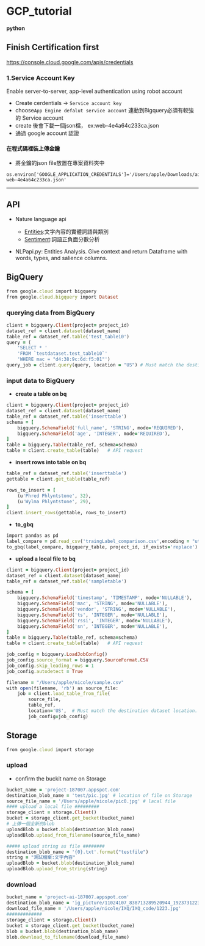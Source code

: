 # GCP_tutorial
**python**

## Finish Certification first
https://console.cloud.google.com/apis/credentials

### 1.Service Account Key
Enable server-to-server, app-level authentication using robot account

- Create cerdentials -> `Service account key`
- choose`App Engine defalut service account`
連動到Bigquery必須有較強的 Service account
- create 後會下載一個json檔， ex:web-4e4a64c233ca.json
- 通過 google account 認證

#### 在程式碼裡裝上傳金鑰
- 將金鑰的json file放置在專案資料夾中
```
os.environ['GOOGLE_APPLICATION_CREDENTIALS']='/Users/apple/Downloads/aiii-web-4e4a64c233ca.json'
```

-----

## API
- Nature language api
	- [Entities](https://cloud.google.com/natural-language/docs/reference/rest/v1/Entity):文字內容的實體詞語與類別
	- [Sentiment](https://cloud.google.com/natural-language/docs/reference/rest/v1/Sentiment):詞語正負面分數分析

- NLPapi.py: Entities Analysis. Give context and return Dataframe with words, types, and salience columns.

## BigQuery
```ruby
from google.cloud import bigquery
from google.cloud.bigquery import Dataset
```

### querying data from BigQuery
```ruby
client = bigquery.Client(project= project_id)
dataset_ref = client.dataset(dataset_name)
table_ref = dataset_ref.table('test_table10')
query = (
    'SELECT * '
    'FROM `testdataset.test_table10`'
    'WHERE mac = "d4:38:9c:6d:f5:01"')
query_job = client.query(query, location = "US") # Must match the destination dataset location.
```

### input data to BigQuery
- **create a table on bq**
```ruby
client = bigquery.Client(project= project_id)
dataset_ref = client.dataset(dataset_name)
table_ref = dataset_ref.table('inserttable')
schema = [
    bigquery.SchemaField('full_name', 'STRING', mode='REQUIRED'),
    bigquery.SchemaField('age', 'INTEGER', mode='REQUIRED'),
]
table = bigquery.Table(table_ref, schema=schema)
table = client.create_table(table)   # API request
```

- **insert rows into table on bq**
```ruby
table_ref = dataset_ref.table('inserttable')
gettable = client.get_table(table_ref)

rows_to_insert = [
    (u'Phred Phlyntstone', 32),
    (u'Wylma Phlyntstone', 29),
]
client.insert_rows(gettable, rows_to_insert)
```

- **to_gbq**
```ruby
import pandas as pd
label_compare = pd.read_csv('traingLabel_comparison.csv',encoding = "utf-8")
to_gbq(label_compare, bigquery_table, project_id, if_exists='replace')
```

- **upload a local file to bq**
```ruby
client = bigquery.Client(project= project_id)
dataset_ref = client.dataset(dataset_name)
table_ref = dataset_ref.table('sampletable')

schema = [
    bigquery.SchemaField('timestamp', 'TIMESTAMP', mode='NULLABLE'),
    bigquery.SchemaField('mac', 'STRING', mode='NULLABLE'),
    bigquery.SchemaField('vendor', 'STRING', mode='NULLABLE'),
    bigquery.SchemaField('ts', 'INTEGER', mode='NULLABLE'),
    bigquery.SchemaField('rssi', 'INTEGER', mode='NULLABLE'),
    bigquery.SchemaField('sn', 'INTEGER', mode='NULLABLE'),
]
table = bigquery.Table(table_ref, schema=schema)
table = client.create_table(table)   # API request

job_config = bigquery.LoadJobConfig()
job_config.source_format = bigquery.SourceFormat.CSV
job_config.skip_leading_rows = 1
job_config.autodetect = True

filename = "/Users/apple/nicole/sample.csv"
with open(filename, 'rb') as source_file:
    job = client.load_table_from_file(
        source_file,
        table_ref,
        location='US',  # Must match the destination dataset location.
        job_config=job_config)
```

## Storage
```ruby
from google.cloud import storage
```

### upload 
- confirm the buckit name on Storage
```ruby
bucket_name = 'project-187007.appspot.com' 
destination_blob_name = 'test/pic.jpg' # location of file on Storage
source_file_name = '/Users/apple/nicole/pic0.jpg' # lacal file
#### upload a local file #########
storage_client = storage.Client()
bucket = storage_client.get_bucket(bucket_name)
# 上傳一個全新的blob
uploadBlob = bucket.blob(destination_blob_name)
uploadBlob.upload_from_filename(source_file_name)

##### upload string as file ########
destination_blob_name = '{0}.txt'.format("testfile")
string = "測試檔案:文字內容"
uploadBlob = bucket.blob(destination_blob_name)
uploadBlob.upload_from_string(string)

```

### download
```ruby
bucket_name = 'project-ai-187007.appspot.com'
destination_blob_name = 'ig_picture/11024107_838713289520944_1923731223_n.jpg'
download_file_name = '/Users/apple/nicole/IXQ/IXQ_code/1223.jpg'
#############
storage_client = storage.Client()
bucket = storage_client.get_bucket(bucket_name)
blob = bucket.blob(destination_blob_name)
blob.download_to_filename(download_file_name)

```
